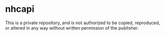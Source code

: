 # nhcapi

This is a private repository, and is not authorized to be copied, reproduced, or altered in any way without written permission of the publisher.
